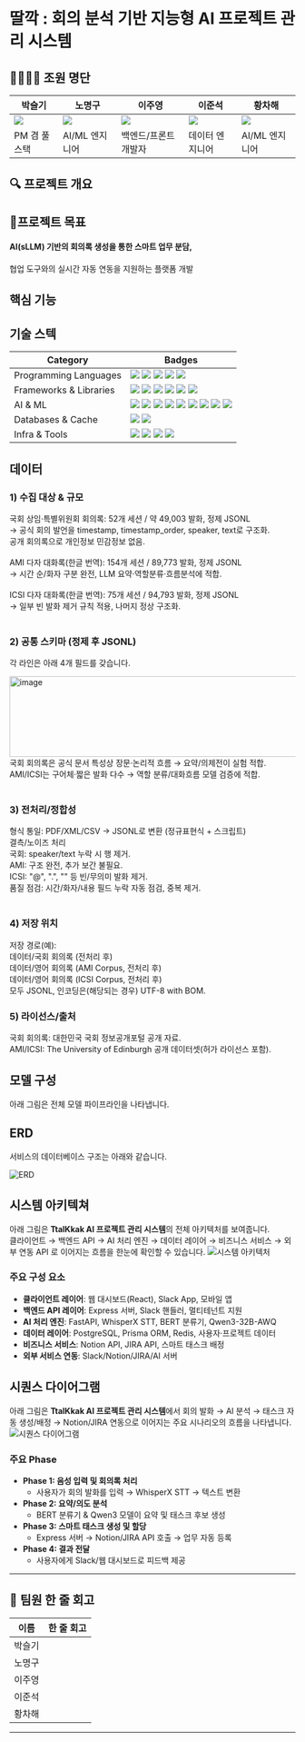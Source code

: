 # 딸깍 : 회의 분석 기반 지능형 AI 프로젝트 관리 시스템

## 👨‍👩‍👧‍👦 조원 명단

| 박슬기                  | 노명구                  | 이주영               | 이준석                  | 황차해                   |
| ----------------------- | ----------------------- | -------------------- | ----------------------- | ------------------------ |
| ![](https://github.com/SKNETWORKS-FAMILY-AICAMP/SKN12-FINAL-3TEAM/blob/main/%EC%82%B0%EC%B6%9C%EB%AC%BC/%EB%B0%9C%ED%91%9C%EC%9E%90%EB%A3%8C/img/%EC%8A%AC%EA%B8%B0%EB%8B%98.png?raw=true)    | ![](https://github.com/SKNETWORKS-FAMILY-AICAMP/SKN12-FINAL-3TEAM/blob/main/%EC%82%B0%EC%B6%9C%EB%AC%BC/%EB%B0%9C%ED%91%9C%EC%9E%90%EB%A3%8C/img/%EB%AA%85%EA%B5%AC%EB%8B%98.png?raw=true)    | ![](https://github.com/SKNETWORKS-FAMILY-AICAMP/SKN12-FINAL-3TEAM/blob/main/%EC%82%B0%EC%B6%9C%EB%AC%BC/%EB%B0%9C%ED%91%9C%EC%9E%90%EB%A3%8C/img/%EC%A3%BC%EC%98%81%EB%8B%98.png?raw=true) | ![](https://github.com/SKNETWORKS-FAMILY-AICAMP/SKN12-FINAL-3TEAM/blob/main/%EC%82%B0%EC%B6%9C%EB%AC%BC/%EB%B0%9C%ED%91%9C%EC%9E%90%EB%A3%8C/img/%EC%A4%80%EC%84%9D%EB%8B%98.png?raw=true)    | ![](https://github.com/SKNETWORKS-FAMILY-AICAMP/SKN12-FINAL-3TEAM/blob/main/%EC%82%B0%EC%B6%9C%EB%AC%BC/%EB%B0%9C%ED%91%9C%EC%9E%90%EB%A3%8C/img/%EC%B0%A8%ED%95%B4%EB%8B%98.png?raw=true)     |
| PM 겸 풀스택 | AI/ML 엔지니어 | 백엔드/프론트 개발자 | 데이터 엔지니어 | AI/ML 엔지니어 |

## 🔍 프로젝트 개요

## 🎯프로젝트 목표
#### AI(sLLM) 기반의 회의록 생성을 통한 스마트 업무 분담, 
협업 도구와의 실시간 자동 연동을 지원하는 플랫폼 개발


## 핵심 기능

## 기술 스텍
| Category              | Badges |
|------------------------|--------|
| Programming Languages | <img src="https://img.shields.io/badge/Python-3776AB?style=for-the-badge&logo=Python&logoColor=white"> <img src="https://img.shields.io/badge/javascript-F7DF1E?style=for-the-badge&logo=javascript&logoColor=white"> <img src="https://img.shields.io/badge/typescript-3178C6?style=for-the-badge&logo=typescript&logoColor=white"> <img src="https://img.shields.io/badge/CSS-663399?style=for-the-badge&logo=CSS&logoColor=white"> <img src="https://img.shields.io/badge/html5-E34F26?style=for-the-badge&logo=html5&logoColor=white"> |
| Frameworks & Libraries | <img src="https://img.shields.io/badge/fastapi-009688?style=for-the-badge&logo=fastapi&logoColor=white"> <img src="https://img.shields.io/badge/prisma-2D3748?style=for-the-badge&logo=prisma&logoColor=white"> <img src="https://img.shields.io/badge/pandas-150458?style=for-the-badge&logo=pandas&logoColor=white"> <img src="https://img.shields.io/badge/numpy-013243?style=for-the-badge&logo=numpy&logoColor=white"> <img src="https://img.shields.io/badge/scipy-8CAAE6?style=for-the-badge&logo=scipy&logoColor=white"> <img src="https://img.shields.io/badge/scikitlearn-F7931E?style=for-the-badge&logo=scikitlearn&logoColor=white"> |
| AI & ML             | <img src="https://img.shields.io/badge/openai-412991?style=for-the-badge&logo=openai&logoColor=white"> <img src="https://img.shields.io/badge/Qwen3-1ED760?style=for-the-badge&logo=alibabadotcom&logoColor=white"> <img src="https://img.shields.io/badge/RunPod-46C1F6?style=for-the-badge"/> <img src="https://img.shields.io/badge/KoBERT-F1007E?style=for-the-badge&logo="> <img src="https://img.shields.io/badge/WhisperX-8A2BE2?style=for-the-badge&logo=openai&logoColor=white"> <img src="https://img.shields.io/badge/gpt--4o-BC52EE?style=for-the-badge&logo=openai&logoColor=white"> <img src="https://img.shields.io/badge/tensorflow-FF6F00?style=for-the-badge&logo=tensorflow&logoColor=white"> <img src="https://img.shields.io/badge/huggingface-FFD21E?style=for-the-badge&logo=huggingface&logoColor=white"> <img src="https://img.shields.io/badge/pytorch-EE4C2C?style=for-the-badge&logo=pytorch&logoColor=white"> |
| Databases & Cache   | <img src="https://img.shields.io/badge/postgresql-4169E1?style=for-the-badge&logo=postgresql&logoColor=white"> <img src="https://img.shields.io/badge/redis-FF4438?style=for-the-badge&logo=redis&logoColor=white"> |
| Infra & Tools       | <img src="https://img.shields.io/badge/github-181717?style=for-the-badge&logo=github&logoColor=white"> <img src="https://img.shields.io/badge/amazonaws-orange?style=for-the-badge&logo=amazonaws&logoColor=white"> <img src="https://img.shields.io/badge/docker-2496ED?style=for-the-badge&logo=docker&logoColor=white"> <img src="https://img.shields.io/badge/runpod-DDDF72?style=for-the-badge&logo=runpod&logoColor=white">


## 데이터
### 1) 수집 대상 & 규모 </br>

국회 상임·특별위원회 회의록: 52개 세션 / 약 49,003 발화, 정제 JSONL</br>
→ 공식 회의 발언을 timestamp, timestamp_order, speaker, text로 구조화. </br> 공개 회의록으로 개인정보 민감정보 없음. </br>
</br>
AMI 다자 대화록(한글 번역): 154개 세션 / 89,773 발화, 정제 JSONL </br>
→ 시간 순/화자 구분 완전, LLM 요약·역할분류·흐름분석에 적합. </br>
</br>
ICSI 다자 대화록(한글 번역): 75개 세션 / 94,793 발화, 정제 JSONL </br>
→ 일부 빈 발화 제거 규칙 적용, 나머지 정상 구조화. </br>
</br>

### 2) 공통 스키마 (정제 후 JSONL) </br>

각 라인은 아래 4개 필드를 갖습니다. </br>

<img width="732" height="142" alt="image" src="https://github.com/user-attachments/assets/0a30dd26-a1e0-4b51-917b-ea12cd8666e0" />


</br>
국회 회의록은 공식 문서 특성상 장문·논리적 흐름 → 요약/의제전이 실험 적합. </br>
AMI/ICSI는 구어체·짧은 발화 다수 → 역할 분류/대화흐름 모델 검증에 적합.  </br>
</br>

### 3) 전처리/정합성 </br>

형식 통일: PDF/XML/CSV → JSONL로 변환 (정규표현식 + 스크립트) </br>
결측/노이즈 처리 </br>
국회: speaker/text 누락 시 행 제거. </br>
AMI: 구조 완전, 추가 보간 불필요. </br> 
ICSI: "@", ".", "" 등 빈/무의미 발화 제거.  </br>
품질 점검: 시간/화자/내용 필드 누락 자동 점검, 중복 제거.  </br>
</br>

### 4) 저장 위치 </br>

저장 경로(예): </br>
데이터/국회 회의록 (전처리 후) </br>
데이터/영어 회의록 (AMI Corpus, 전처리 후) </br>
데이터/영어 회의록 (ICSI Corpus, 전처리 후) </br>
모두 JSONL, 인코딩은(해당되는 경우) UTF-8 with BOM.  </br>

### 5) 라이선스/출처 </br>

국회 회의록: 대한민국 국회 정보공개포털 공개 자료. </br>
AMI/ICSI: The University of Edinburgh 공개 데이터셋(허가 라이선스 포함).  </br>

## 모델 구성
아래 그림은 전체 모델 파이프라인을 나타냅니다.

## ERD
서비스의 데이터베이스 구조는 아래와 같습니다.

![ERD](https://raw.githubusercontent.com/SKNETWORKS-FAMILY-AICAMP/SKN12-FINAL-3TEAM/refs/heads/main/%EC%82%B0%EC%B6%9C%EB%AC%BC/%EB%B0%9C%ED%91%9C%EC%9E%90%EB%A3%8C/img/ERD.webp)

## 시스템 아키텍쳐
아래 그림은 **TtalKkak AI 프로젝트 관리 시스템**의 전체 아키텍처를 보여줍니다.  
클라이언트 → 백엔드 API → AI 처리 엔진 → 데이터 레이어 → 비즈니스 서비스 → 외부 연동 API 로 이어지는 흐름을 한눈에 확인할 수 있습니다.
![시스템 아키텍처](https://github.com/SKNETWORKS-FAMILY-AICAMP/SKN12-FINAL-3TEAM/blob/main/%EC%82%B0%EC%B6%9C%EB%AC%BC/%EB%B0%9C%ED%91%9C%EC%9E%90%EB%A3%8C/img/%EC%8B%9C%EC%8A%A4%ED%85%9C%EC%95%84%ED%82%A4%ED%85%8D%EC%B2%98.png?raw=true)
### 주요 구성 요소
- **클라이언트 레이어**: 웹 대시보드(React), Slack App, 모바일 앱
- **백엔드 API 레이어**: Express 서버, Slack 핸들러, 멀티테넌트 지원
- **AI 처리 엔진**: FastAPI, WhisperX STT, BERT 분류기, Qwen3-32B-AWQ
- **데이터 레이어**: PostgreSQL, Prisma ORM, Redis, 사용자·프로젝트 데이터
- **비즈니스 서비스**: Notion API, JIRA API, 스마트 태스크 배정
- **외부 서비스 연동**: Slack/Notion/JIRA/AI 서버

## 시퀀스 다이어그램
아래 그림은 **TtalKkak AI 프로젝트 관리 시스템**에서 회의 발화 → AI 분석 → 태스크 자동 생성/배정 → Notion/JIRA 연동으로 이어지는 주요 시나리오의 흐름을 나타냅니다.  
![시퀀스 다이어그램](https://raw.githubusercontent.com/SKNETWORKS-FAMILY-AICAMP/SKN12-FINAL-3TEAM/refs/heads/main/%EC%82%B0%EC%B6%9C%EB%AC%BC/%EB%B0%9C%ED%91%9C%EC%9E%90%EB%A3%8C/img/%EC%8B%9C%ED%80%80%EC%8A%A4%EB%8B%A4%EC%9D%B4%EC%96%B4%EA%B7%B8%EB%9E%A8.webp)
### 주요 Phase
- **Phase 1: 음성 입력 및 회의록 처리**
  - 사용자가 회의 발화를 입력 → WhisperX STT → 텍스트 변환
- **Phase 2: 요약/의도 분석**
  - BERT 분류기 & Qwen3 모델이 요약 및 태스크 후보 생성
- **Phase 3: 스마트 태스크 생성 및 할당**
  - Express 서버 → Notion/JIRA API 호출 → 업무 자동 등록
- **Phase 4: 결과 전달**
  - 사용자에게 Slack/웹 대시보드로 피드백 제공

---

## 💬 팀원 한 줄 회고

| 이름   | 한 줄 회고                                                                                                                                    |
| ------ | --------------------------------------------------------------------------------------------------------------------------------------------- |
| 박슬기 |                |
| 노명구 |                |
| 이주영 |                |
| 이준석 |                |
| 황차해 |                |

---
